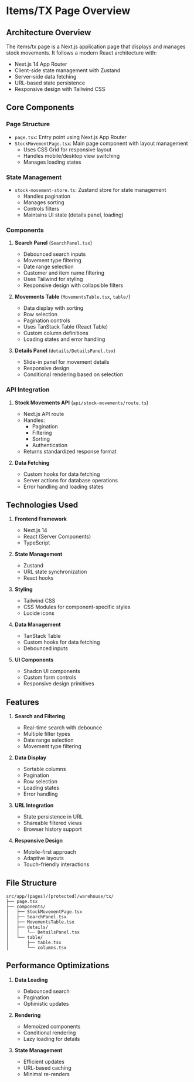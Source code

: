 # Items/TX Page Overview

## Architecture Overview

The items/tx page is a Next.js application page that displays and manages stock movements. It follows a modern React architecture with:

- Next.js 14 App Router
- Client-side state management with Zustand
- Server-side data fetching
- URL-based state persistence
- Responsive design with Tailwind CSS

## Core Components

### Page Structure
- `page.tsx`: Entry point using Next.js App Router
- `StockMovementPage.tsx`: Main page component with layout management
  - Uses CSS Grid for responsive layout
  - Handles mobile/desktop view switching
  - Manages loading states

### State Management
- `stock-movement-store.ts`: Zustand store for state management
  - Handles pagination
  - Manages sorting
  - Controls filters
  - Maintains UI state (details panel, loading)

### Components

1. **Search Panel** (`SearchPanel.tsx`)
   - Debounced search inputs
   - Movement type filtering
   - Date range selection
   - Customer and item name filtering
   - Uses Tailwind for styling
   - Responsive design with collapsible filters

2. **Movements Table** (`MovementsTable.tsx`, `table/`)
   - Data display with sorting
   - Row selection
   - Pagination controls
   - Uses TanStack Table (React Table)
   - Custom column definitions
   - Loading states and error handling

3. **Details Panel** (`details/DetailsPanel.tsx`)
   - Slide-in panel for movement details
   - Responsive design
   - Conditional rendering based on selection

### API Integration

1. **Stock Movements API** (`api/stock-movements/route.ts`)
   - Next.js API route
   - Handles:
     - Pagination
     - Filtering
     - Sorting
     - Authentication
   - Returns standardized response format

2. **Data Fetching**
   - Custom hooks for data fetching
   - Server actions for database operations
   - Error handling and loading states

## Technologies Used

1. **Frontend Framework**
   - Next.js 14
   - React (Server Components)
   - TypeScript

2. **State Management**
   - Zustand
   - URL state synchronization
   - React hooks

3. **Styling**
   - Tailwind CSS
   - CSS Modules for component-specific styles
   - Lucide icons

4. **Data Management**
   - TanStack Table
   - Custom hooks for data fetching
   - Debounced inputs

5. **UI Components**
   - Shadcn UI components
   - Custom form controls
   - Responsive design primitives

## Features

1. **Search and Filtering**
   - Real-time search with debounce
   - Multiple filter types
   - Date range selection
   - Movement type filtering

2. **Data Display**
   - Sortable columns
   - Pagination
   - Row selection
   - Loading states
   - Error handling

3. **URL Integration**
   - State persistence in URL
   - Shareable filtered views
   - Browser history support

4. **Responsive Design**
   - Mobile-first approach
   - Adaptive layouts
   - Touch-friendly interactions

## File Structure

```
src/app/(pages)/(protected)/warehouse/tx/
├── page.tsx
├── components/
│   ├── StockMovementPage.tsx
│   ├── SearchPanel.tsx
│   ├── MovementsTable.tsx
│   ├── details/
│   │   └── DetailsPanel.tsx
│   └── table/
│       ├── table.tsx
│       └── columns.tsx
```

## Performance Optimizations

1. **Data Loading**
   - Debounced search
   - Pagination
   - Optimistic updates

2. **Rendering**
   - Memoized components
   - Conditional rendering
   - Lazy loading for details

3. **State Management**
   - Efficient updates
   - URL-based caching
   - Minimal re-renders
